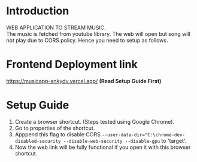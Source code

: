 # Introduction<br>
WEB APPLICATION TO STREAM MUSIC.<BR>
The music is fetched from youtube library. The web will open but song will not play due to CORS policy. Hence you need to setup as follows.
# Frontend Deployment link <br>
https://musicapp-ankydv.vercel.app/ **(Read Setup Guide First)** <br>
# Setup Guide
1. Create a browser shortcut. (Steps tested using Google Chrome).
2. Go to properties of the shortcut.
3. Apppend this flag to disable CORS `--user-data-dir="C:\chrome-dev-disabled-security --disable-web-security --disable-gpu` to 'target'.
4. Now the web link will be fully functional if you open it with this browser shortcut.
